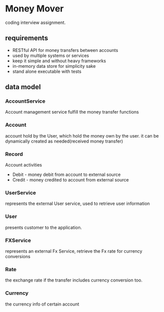 # Money Mover

coding interview assignment.

## requirements

* RESTful API for money transfers between accounts
* used by multiple systems or services
* keep it simple and without heavy frameworks
* in-memory data store for simplicity sake
* stand alone executable with tests

## data model

### AccountService
Account management service fulfill the money transfer functions

### Account
account hold by the User, which hold the money own by the user.
it can be dynamically created as needed(received money transfer)

### Record
Account activities
* Debit - money debit from account to external source
* Credit - money credited to account from external source

### UserService
represents the external User service, used to retrieve user information

### User
presents customer to the application. 

### FXService
represents an external Fx Service, retrieve the Fx rate for currency conversions

### Rate
the exchange rate if the transfer includes currency conversion too.

### Currency
the currency info of certain account
